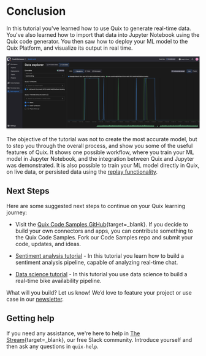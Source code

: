 # Conclusion

In this tutorial you've learned how to use Quix to generate real-time data. You've also learned how to import that data into Jupyter Notebook using the Quix code generator. You then saw how to deploy your ML model to the Quix Platform, and visualize its output in real time.

![Data explorer](./images/visualize-result.png)

The objective of the tutorial was not to create the most accurate model, but to step you through the overall process, and show you some of the useful features of Quix. It shows one possible workflow, where you train your ML model in Jupyter Notebook, and the integration between Quix and Jupyter was demonstrated. It is also possible to train your ML model directly in Quix, on live data, or persisted data using the [replay functionality](../../how-to/replay.md).

## Next Steps

Here are some suggested next steps to continue on your Quix learning journey:

* Visit the [Quix Code Samples GitHub](https://github.com/quixio/quix-samples){target=_blank}. If you decide to build your own connectors and apps, you can contribute something to the Quix Code Samples. Fork our Code Samples repo and submit your code, updates, and ideas.

* [Sentiment analysis tutorial](../sentiment-analysis/index.md) - In this tutorial you learn how to build a sentiment analysis pipeline, capable of analyzing real-time chat.

* [Data science tutorial](../data-science/data-science.md) - In this tutorial you use data science to build a real-time bike availability pipeline.

What will you build? Let us know! We’d love to feature your project or use case in our [newsletter](https://www.quix.io/community/).

## Getting help

If you need any assistance, we're here to help in [The Stream](https://join.slack.com/t/stream-processing/shared_invite/zt-13t2qa6ea-9jdiDBXbnE7aHMBOgMt~8g){target=_blank}, our free Slack community. Introduce yourself and then ask any questions in `quix-help`.
